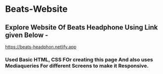 # Beats-Website

## Explore Website Of Beats Headphone Using Link given Below - 

https://beats-headphon.netlify.app

### Used Basic HTML, CSS FOr creating this page And also uses Mediaqueries For different Screens to make it Responsive.
